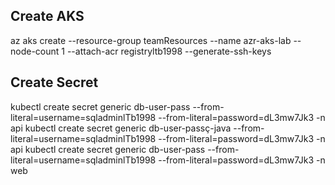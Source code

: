 ## Create AKS
az aks create --resource-group teamResources --name azr-aks-lab --node-count 1 --attach-acr registryltb1998 --generate-ssh-keys

## Create Secret
kubectl create secret generic db-user-pass --from-literal=username=sqladminlTb1998 --from-literal=password=dL3mw7Jk3 -n api
kubectl create secret generic db-user-passç-java --from-literal=username=sqladminlTb1998 --from-literal=password=dL3mw7Jk3 -n api
kubectl create secret generic db-user-pass --from-literal=username=sqladminlTb1998 --from-literal=password=dL3mw7Jk3 -n web